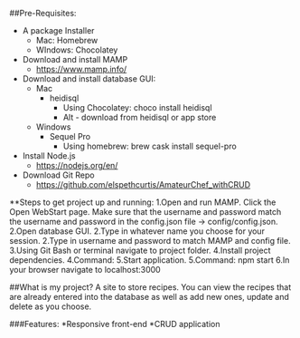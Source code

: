 ##Pre-Requisites: 
* A package Installer
	* Mac: Homebrew
	* WIndows: Chocolatey
* Download and install MAMP 
	* https://www.mamp.info/
* Download and install database GUI: 
	* Mac
		* heidisql 
			* Using Chocolatey: choco install heidisql
			* Alt - download from heidisql or app store
	* Windows
		* Sequel Pro
			* Using homebrew: brew cask install sequel-pro
* Install Node.js
	* https://nodejs.org/en/
* Download Git Repo 
	* https://github.com/elspethcurtis/AmateurChef_withCRUD


**Steps to get project up and running: 
1.Open and run MAMP. Click the Open WebStart page. Make sure that the username and password match the username and password in the config.json file → config/config.json. 
2.Open database GUI. 
	2.Type in whatever name you choose for your session. 
	2.Type in username and password to match MAMP and config file. 
3.Using Git Bash or terminal navigate to project folder. 
4.Install project dependencies. 
	4.Command: 
5.Start application. 
	5.Command: npm start
6.In your browser navigate to localhost:3000

##What is my project? 
A site to store recipes. You can view the recipes that are already entered into the database as well as add new ones, update and delete as you choose. 

###Features: 
*Responsive front-end
*CRUD application
